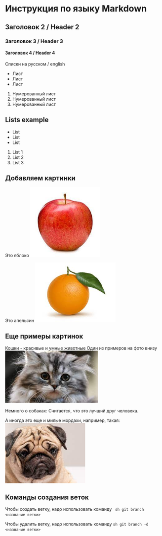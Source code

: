 # Инструкция по языку Markdown

## Заголовок 2 / Header 2
### Заголовок 3 / Header 3
#### Заголовок 4 / Header 4

Списки на русском / english
* Лист
* Лист
* Лист

1. Нумерованный лист
2. Нумерованный лист
3. Нумерованный лист

## Lists example
* List
* List
* List

1. List 1
2. List 2
3. List 3


## Добавляем картинки

Это яблоко
![Яблоко](apple.jpg)

Это апельсин
![Апельсин](orange.jpg)


## Еще примеры картинок

Кошки - красивые и умные животные
Один из примеров на фото внизу
![Кошка](кот.jpg)

Немного о собаках: Считается, что это лучший друг человека.


А иногда это еще и милые мордахи, например, такая:
![Собака](собака.jpg)


## Команды создания веток

Чтобы создать ветку, надо использовать команду ``` sh git branch <название ветки>```

Чтобы удалить ветку, надо использовать команду ```sh git branch -d <название ветки>```